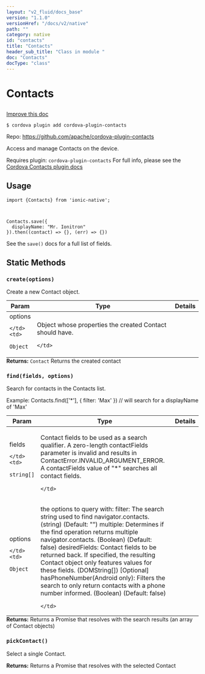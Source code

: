 ```yaml
---
layout: "v2_fluid/docs_base"
version: "1.1.0"
versionHref: "/docs/v2/native"
path: ""
category: native
id: "contacts"
title: "Contacts"
header_sub_title: "Class in module "
doc: "Contacts"
docType: "class"
---
```









<h1 class="api-title">

  
  Contacts
  

  

  

</h1>

<a class="improve-v2-docs" href='http://github.com/driftyco/ionic-native/edit/master/src/plugins/contacts.ts#L187'>
  Improve this doc
</a>





<!-- decorators -->

<pre><code>$ cordova plugin add cordova-plugin-contacts</code></pre>
<p>Repo:
  <a href="https://github.com/apache/cordova-plugin-contacts">
    https://github.com/apache/cordova-plugin-contacts
  </a>
</p>

<!-- description -->

<p>Access and manage Contacts on the device.</p>
<p>Requires plugin: <code>cordova-plugin-contacts</code>
For full info, please see the <a href="https://github.com/apache/cordova-plugin-contacts">Cordova Contacts plugin docs</a></p>



<!-- @usage tag -->

<h2>Usage</h2>

<pre><code class="lang-js">import {Contacts} from &#39;ionic-native&#39;;



Contacts.save({
  displayName: &quot;Mr. Ionitron&quot;
}).then((contact) =&gt; {}, (err) =&gt; {})
</code></pre>
<p>See the <code>save()</code> docs for a full list of fields.</p>




<!-- @property tags -->
<h2>Static Methods</h2>
<div id="create"></div>
<h3><code>create(options)</code>

</h3>



Create a new Contact object.



<table class="table param-table" style="margin:0;">
  <thead>
  <tr>
    <th>Param</th>
    <th>Type</th>
    <th>Details</th>
  </tr>
  </thead>
  <tbody>
  
  <tr>
    <td>
      options
      
      
    </td>
    <td>
      
<code>Object</code>
    </td>
    <td>
      <p>Object whose properties the created Contact should have.</p>

      
    </td>
  </tr>
  
  </tbody>
</table>





<div class="return-value" markdown="1">
  <i class="icon ion-arrow-return-left"></i>
  <b>Returns:</b> 
<code>Contact</code> Returns the created contact
</div>



<div id="find"></div>
<h3><code>find(fields,&nbsp;options)</code>

</h3>



Search for contacts in the Contacts list.

Example: Contacts.find(['*'], { filter: 'Max' }) // will search for a displayName of 'Max'



<table class="table param-table" style="margin:0;">
  <thead>
  <tr>
    <th>Param</th>
    <th>Type</th>
    <th>Details</th>
  </tr>
  </thead>
  <tbody>
  
  <tr>
    <td>
      fields
      
      
    </td>
    <td>
      
<code>string[]</code>
    </td>
    <td>
      <p>Contact fields to be used as a search qualifier.
 A zero-length contactFields parameter is invalid and results in ContactError.INVALID_ARGUMENT_ERROR.
 A contactFields value of &quot;*&quot; searches all contact fields.</p>

      
    </td>
  </tr>
  
  <tr>
    <td>
      options
      
      
    </td>
    <td>
      
<code>Object</code>
    </td>
    <td>
      <p>the options to query with:
  filter: The search string used to find navigator.contacts. (string) (Default: &quot;&quot;)
  multiple: Determines if the find operation returns multiple navigator.contacts. (Boolean) (Default: false)
  desiredFields: Contact fields to be returned back. If specified, the resulting Contact object only features values for these fields. (DOMString[]) [Optional]
  hasPhoneNumber(Android only): Filters the search to only return contacts with a phone number informed. (Boolean) (Default: false)</p>

      
    </td>
  </tr>
  
  </tbody>
</table>





<div class="return-value" markdown="1">
  <i class="icon ion-arrow-return-left"></i>
  <b>Returns:</b> 
 Returns a Promise that resolves with the search results (an array of Contact objects)


</div>



<div id="pickContact"></div>
<h3><code>pickContact()</code>

</h3>

Select a single Contact.






<div class="return-value" markdown="1">
  <i class="icon ion-arrow-return-left"></i>
  <b>Returns:</b> 
 Returns a Promise that resolves with the selected Contact


</div>




<!-- methods on the class --><!-- related link --><!-- end content block -->


<!-- end body block -->

